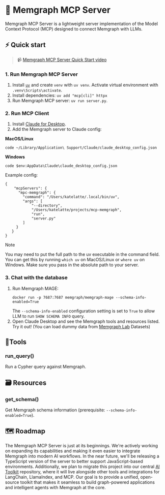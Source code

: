 # 🚀 Memgraph MCP Server

Memgraph MCP Server is a lightweight server implementation of the Model Context Protocol (MCP) designed to connect Memgraph with LLMs.

## ⚡ Quick start

> 📹 [Memgraph MCP Server Quick Start video](https://www.youtube.com/watch?v=0Tjw5QWj_qY)

### 1. Run Memgraph MCP Server

1. Install [`uv`](https://docs.astral.sh/uv/getting-started/installation/) and create `venv` with `uv venv`. Activate virtual environment with `.venv\Scripts\activate`. 
2. Install dependencies: `uv add "mcp[cli]" httpx`
3. Run Memgraph MCP server: `uv run server.py`.


### 2. Run MCP Client
1. Install [Claude for Desktop](https://claude.ai/download).
2. Add the Memgraph server to Claude config: 

**MacOS/Linux**
```
code ~/Library/Application\ Support/Claude/claude_desktop_config.json
```

**Windows**

```
code $env:AppData\Claude\claude_desktop_config.json
```

Example config:
```
{
    "mcpServers": {
      "mpc-memgraph": {
        "command": "/Users/katelatte/.local/bin/uv",
        "args": [
            "--directory",
            "/Users/katelatte/projects/mcp-memgraph",
            "run",
            "server.py"
        ]
     }
   }
}
```
> [!NOTE]  
> You may need to put the full path to the uv executable in the command field. You can get this by running `which uv` on MacOS/Linux or `where uv` on Windows. Make sure you pass in the absolute path to your server.

### 3. Chat with the database
1. Run Memgraph MAGE:
   ```
   docker run -p 7687:7687 memgraph/memgraph-mage --schema-info-enabled=True
   ```
   The `--schema-info-enabled` configuration setting is set to `True` to allow LLM to run `SHOW SCHEMA INFO` query.
2. Open Claude Desktop and see the Memgraph tools and resources listed. Try it out! (You can load dummy data from [Memgraph Lab](https://memgraph.com/docs/data-visualization) Datasets)

## 🔧Tools

### run_query()
Run a Cypher query against Memgraph.

## 🗃️ Resources

### get_schema()
Get Memgraph schema information (prerequisite: `--schema-info-enabled=True`).

## 🗺️ Roadmap

The Memgraph MCP Server is just at its beginnings. We're actively working on expanding its capabilities and making it even easier to integrate Memgraph into modern AI workflows. In the near future, we'll be releasing a TypeScript version of the server to better support JavaScript-based environments. Additionally, we plan to migrate this project into our central [AI Toolkit](https://github.com/memgraph/ai-toolkit) repository, where it will live alongside other tools and integrations for LangChain, LlamaIndex, and MCP. Our goal is to provide a unified, open-source toolkit that makes it seamless to build graph-powered applications and intelligent agents with Memgraph at the core.

